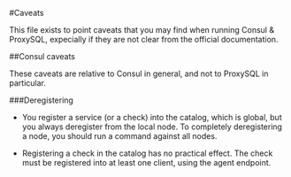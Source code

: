 #Caveats

This file exists to point caveats that you may find when running Consul & ProxySQL, expecially if they are not clear from
the official documentation.


##Consul caveats

These caveats are relative to Consul in general, and not to ProxySQL in particular.


###Deregistering

* You register a service (or a check) into the catalog, which is global, but you always deregister from the local node.
To completely deregistering a node, you should run a command against all nodes.

* Registering a check in the catalog has no practical effect. The check must be registered into at least one client,
using the agent endpoint.

